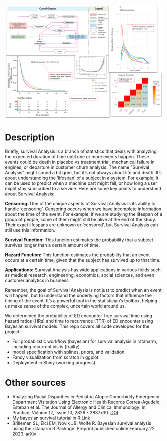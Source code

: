 ![image](github.png)

# Description

Briefly, survival Analysis is a branch of statistics that deals with analyzing the expected duration of time until one or more events happen. These events could be death in placebo vs treatment trial, mechanical failure in engines, or departure in customer churn analysis. The name “Survival Analysis” might sound a bit grim, but it’s not always about life and death. It’s about understanding the ‘lifespan’ of a subject in a system. For example, it can be used to predict when a machine part might fail, or how long a user might stay subscribed to a service. Here are some key points to understand about Survival Analysis:

**Censoring:** One of the unique aspects of Survival Analysis is its ability to handle ‘censoring’. Censoring occurs when we have incomplete information about the time of the event. For example, if we are studying the lifespan of a group of people, some of them might still be alive at the end of the study. Their exact lifespans are unknown or ‘censored’, but Survival Analysis can still use this information.

**Survival Function:** This function estimates the probability that a subject survives longer than a certain amount of time.

**Hazard Function:** This function estimates the probability that an event occurs at a certain time, given that the subject has survived up to that time.

**Applications:** Survival Analysis has wide applications in various fields such as medical research, engineering, economics, social sciences, and even customer analytics in business.

Remember, the goal of Survival Analysis is not just to predict when an event will happen, but to understand the underlying factors that influence the timing of the event. It’s a powerful tool in the statistician’s toolbox, helping us make sense of the complex, uncertain world around us.

We determined the probability of ED encounter-free survival time using hazard ratios (HRs) and time to recurrence (TTR) of ED encounter using Bayesian survival models. This repo covers all code developed for the project:

- Full probabilistic workflow (bayesian) for survival analysis in rstanarm, including recurrent visits (frailty).
- model specification with splines, priors, and validation.
- Fancy visualization from scratch in ggplot.
- Deployment in Shiny (working progress).

# Other sources

- Analyzing Racial Disparities in Pediatric Atopic Comorbidity Emergency Department Visitation Using Electronic Health Records
Correa-Agudelo, Esteban et al. The Journal of Allergy and Clinical Immunology: In Practice, Volume 12, Issue 10, 2826 - 2837.e10. [DOI](https://doi.org/10.1016/j.jaip.2024.07.009)
- My bayesian survival tutorial in R [Link](https://maurosc3ner.github.io/bayesian.survival.github.io/)
- Brilleman SL, Elci EM, Novik JB, Wolfe R. Bayesian survival analysis using the rstanarm R Package. Preprint published online February 22, 2020. [arXiv](https://doi.org/10.48550/arXiv.2002.09633)
